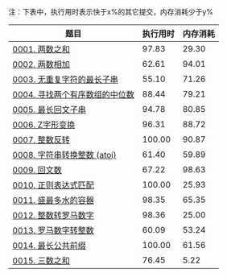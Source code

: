 注：下表中，执行用时表示快于x%的其它提交，内存消耗少于y%

题目|执行用时|内存消耗
----|--------|--------
[0001. 两数之和](0001/twoSum.go)|97.83|29.30
[0002. 两数相加](0002/addTwoNumbers.go)|62.61|94.01
[0003. 无重复字符的最长子串](0003/lengthOfLongestSubstring.go)|55.10|71.26
[0004. 寻找两个有序数组的中位数](0004/findMedianSortedArrays.go)|88.44|79.21
[0005. 最长回文子串](0005/longestPalindrome.go)|94.78|80.85
[0006. Z字形变换](0006/convert.go)|96.31|88.72
[0007. 整数反转](0007/reverse.go)|100.00|90.87
[0008. 字符串转换整数 (atoi)](0008/myAtoi.go)|61.40|59.89
[0009. 回文数](0009/isPalindrome.go)|67.22|98.63
[0010. 正则表达式匹配](0010/isMatch.go)|100.00|25.93
[0011. 盛最多水的容器](0011/maxArea.go)|98.35|65.35
[0012. 整数转罗马数字](0012/intToRoman.go)|98.36|25.00
[0013. 罗马数字转整数](0013/romanToInt.go)|60.09|53.24
[0014. 最长公共前缀](0014/longestCommonPrefix.go)|100.00|61.56
[0015. 三数之和](0015/threeSum.go)|76.45|5.22
